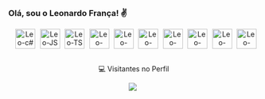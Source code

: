 ### Olá, sou o Leonardo França! ✌️

<!--
**LeonardoFrn/LeonardoFrn** is a ✨ _special_ ✨ repository because its `README.md` (this file) appears on your GitHub profile.

Here are some ideas to get you started:

- 🔭 I’m currently working on ...
- 🌱 I’m currently learning ...
- 👯 I’m looking to collaborate on ...
- 🤔 I’m looking for help with ...
- 💬 Ask me about ...
- 📫 How to reach me: ...
- 😄 Pronouns: ...
- ⚡ Fun fact: ...
-->
<div align="center">
 <div style="display: flex; flex-direction: row; justify-content: space-around;"><br>
  <img align="center" alt="Leo-c#" title="C#" width="40" heigth="30" src="https://cdn.jsdelivr.net/gh/devicons/devicon@latest/icons/csharp/csharp-original.svg" />
  <img align="center" alt="Leo-JS" title="Javascript" width="40" heigth="30" src="https://cdn.jsdelivr.net/gh/devicons/devicon@latest/icons/javascript/javascript-plain.svg" />
  <img align="center" alt="Leo-TS" title="Typescript" width="40" heigth="30" src="https://cdn.jsdelivr.net/gh/devicons/devicon@latest/icons/typescript/typescript-original.svg" />
  <img align="center" alt="Leo-react" title="React" width="40" heigth="30" src="https://cdn.jsdelivr.net/gh/devicons/devicon@latest/icons/react/react-original.svg" />
  <img align="center" alt="Leo-sqlserver" title="SQLServer" width="40" heigth="30" src="https://cdn.jsdelivr.net/gh/devicons/devicon@latest/icons/microsoftsqlserver/microsoftsqlserver-original.svg" />
  <img align="center" alt="Leo-mysql" title="MySQL" width="40" heigth="30" src="https://cdn.jsdelivr.net/gh/devicons/devicon@latest/icons/mysql/mysql-original-wordmark.svg" />
  <img align="center" alt="Leo-postgres" title="Postgres" width="40" heigth="30" src="https://cdn.jsdelivr.net/gh/devicons/devicon@latest/icons/postgresql/postgresql-plain.svg" />
  <img align="center" alt="Leo-tailwind" title="Tailwind" width="40" heigth="30" src="https://cdn.jsdelivr.net/gh/devicons/devicon@latest/icons/tailwindcss/tailwindcss-original.svg" />
  <img align="center" alt="Leo-bootstrap" title="Bootstrap" width="40" heigth="30" src="https://cdn.jsdelivr.net/gh/devicons/devicon@latest/icons/bootstrap/bootstrap-original.svg" />
  <img align="center" alt="Leo-css" title="CSS" width="40" heigth="30" src="https://cdn.jsdelivr.net/gh/devicons/devicon@latest/icons/css3/css3-original.svg" />
 </div>
 <br>
 <p align="center">💻 Visitantes no Perfil </p>
 <img align="relative" src="https://profile-counter.glitch.me/LeonardoFrn/count.svg" > 
 <img align="center" alt="" src="https://user-images.githubusercontent.com/70382532/138322189-2db8df52-9dcb-40a0-88a8-c365466bd33d.gif" />
</div>
<br/>

